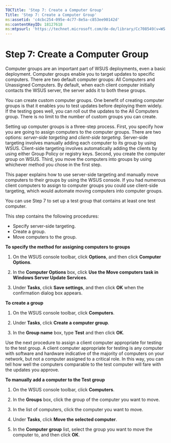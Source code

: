 ```yaml
---
TOCTitle: 'Step 7: Create a Computer Group'
Title: 'Step 7: Create a Computer Group'
ms:assetid: 'c4cbc254-095e-4c77-8e5a-c853ee90142d'
ms:contentKeyID: 18127618
ms:mtpsurl: 'https://technet.microsoft.com/de-de/library/Cc708549(v=WS.10)'
---
```


Step 7: Create a Computer Group
===============================

Computer groups are an important part of WSUS deployments, even a basic deployment. Computer groups enable you to target updates to specific computers. There are two default computer groups: All Computers and Unassigned Computers. By default, when each client computer initially contacts the WSUS server, the server adds it to both these groups.

You can create custom computer groups. One benefit of creating computer groups is that it enables you to test updates before deploying them widely. If the testing goes well, you can roll out the updates to the All Computers group. There is no limit to the number of custom groups you can create.

Setting up computer groups is a three-step process. First, you specify how you are going to assign computers to the computer groups. There are two options: *server-side targeting* and *client-side targeting*. Server-side targeting involves manually adding each computer to its group by using WSUS. Client-side targeting involves automatically adding the clients by using either Group Policy or registry keys. Second, you create the computer group on WSUS. Third, you move the computers into groups by using whichever method you chose in the first step.

This paper explains how to use server-side targeting and manually move computers to their groups by using the WSUS console. If you had numerous client computers to assign to computer groups you could use client-side targeting, which would automate moving computers into computer groups.

You can use Step 7 to set up a test group that contains at least one test computer.

This step contains the following procedures:

-   Specify server-side targeting.
-   Create a group.
-   Move computers to the group.

**To specify the method for assigning computers to groups**
1.  On the WSUS console toolbar, click **Options**, and then click **Computer Options**.

2.  In the **Computer Options** box, click **Use the Move computers task in Windows Server Update Services**.

3.  Under **Tasks**, click **Save settings**, and then click **OK** when the confirmation dialog box appears.

**To create a group**
1.  On the WSUS console toolbar, click **Computers**.

2.  Under **Tasks**, click **Create a computer group**.

3.  In the **Group name** box, type **Test** and then click **OK**.

Use the next procedure to assign a client computer appropriate for testing to the test group. A client computer appropriate for testing is any computer with software and hardware indicative of the majority of computers on your network, but not a computer assigned to a critical role. In this way, you can tell how well the computers comparable to the test computer will fare with the updates you approve.

**To manually add a computer to the Test group**
1.  On the WSUS console toolbar, click **Computers**.

2.  In the **Groups** box, click the group of the computer you want to move.

3.  In the list of computers, click the computer you want to move.

4.  Under **Tasks**, click **Move the selected computer**.

5.  In the **Computer group** list, select the group you want to move the computer to, and then click **OK**.

